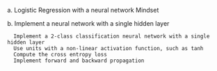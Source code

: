 
  a. Logistic Regression with a neural network Mindset
  
  b. Implement a neural network with a single hidden layer
  
      Implement a 2-class classification neural network with a single hidden layer
      Use units with a non-linear activation function, such as tanh
      Compute the cross entropy loss
      Implement forward and backward propagation
